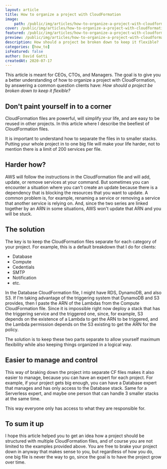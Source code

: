 ```yaml
---
layout: article
title: How to organize a project with CloudFormation
image:
    path: /public/img/articles/how-to-organize-a-project-with-cloudformation/featured.jpg
cover: /public/img/articles/how-to-organize-a-project-with-cloudformation/cover.jpg
featured: /public/img/articles/how-to-organize-a-project-with-cloudformation/featured.jpg
preview: /public/img/articles/how-to-organize-a-project-with-cloudformation/preview.jpg
description: How should a project be broken down to keep it flexible?
categories: [how_to]
isFeatured: false
author: David Gatti
createdAt: 2020-07-17
---
```


This article is meant for CEOs, CTOs, and Managers. The goal is to give you a better understanding of how to organize a project with CloudFormation, by answering a common question clients have: *How should a project be broken down to keep it flexible?*

## Don't paint yourself in to a corner

CloudFormation files are powerful, will simplify your life, and are easy to be reused in other projects. In this article where I describe the beefiest of CloudFormation files.

It is important to understand how to separate the files in to smaller stacks. Putting your whole project in to one big file will make your life harder, not to mention there is a limit of 200 services per file.

## Harder how?

AWS will follow the instructions in the CloudFormation file and will add, update, or remove services at your command. But sometimes you can encounter a situation where you can't create an update because there is a dependency that is blocking the resources that you want to update. A common problem is, for example, renaming a service or removing a service that another service is relying on. And, since the two series are linked together by an ARN in some situations, AWS won't update that ARN and you will be stuck.

## The solution

The key is to keep the CloudFormation files separate for each category of your project. For example, this is a default breakdown that I do for clients:

- Database
- Compute
- Cedentials
- SMTP
- Notification
- etc.

In the Database CloudFormation file, I might have RDS, DynamoDB, and also S3. If I'm taking advantage of the triggering system that DynamoDB and S3 provides, then I paste the ARN of the Lambdas from the Compute CloudFormation file. Since it is impossible right now deploy a stack that has the triggering service and the triggered one, since, for example, S3 depends on the existence of a Lambda to get the ARN to be triggered, and the Lambda permission depends on the S3 existing to get the ARN for the policy.

The solution is to keep these two parts separate to allow yourself maximum flexibility while also keeping things organized in a logical way.

## Easier to manage and control

This way of braking down the project into separate CF files makes it also easier to manage, because you can have an expert for each project. For example, if your project gets big enough, you can have a Database expert that manages and has only access to the Database stack. Same for a Serverless expert, and maybe one person that can handle 3 smaller stacks at the same time.

This way everyone only has access to what they are responsible for.

## To sum it up

I hope this article helped you to get an idea how a project should be structured with multiple CloudFormation files, and of course you are not limited to the examples provided above. You are free to brake your project down in anyway that makes sense to you, but regardless of how you do, one big file is never the way to go, since the goal is to have the project grow over time.
